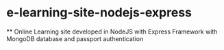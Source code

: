 # e-learning-site-nodejs-express

** Online Learning site developed in NodeJS with Express Framework with MongoDB database and passport authentication
